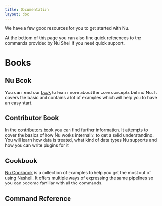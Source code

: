 ```yaml
---
title: Documentation
layout: doc
---
```

We have a few good resources for you to get started with Nu.

At the bottom of this page you can also find quick references to the commands provided by Nu Shell if you need quick support.

# Books

## Nu Book

You can read our [book](https://www.nushell.sh/book) to learn more about the core concepts behind Nu. It covers the basic and contains a lot of examples which will help you to have an easy start.

## Contributor Book

In the [contributors book](https://www.nushell.sh/contributor-book) you can find further information. It attempts to cover the basics of how Nu works internally, to get a solid understanding. You will learn how data is treated, what kind of data types Nu supports and how you can write plugins for it.

## Cookbook

[Nu Cookbook](https://www.nushell.sh/cookbook/) is a collection of examples to help you get the most out of using Nushell. It offers multiple ways of expressing the same pipelines so you can become familiar with all the commands.

## Command Reference
